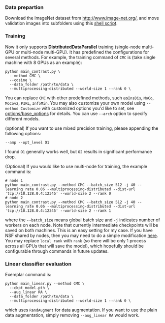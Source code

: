 ### Data prepartion
Download the ImageNet dataset from http://www.image-net.org/, 
and move validation images into subfolders using this 
[shell script](https://raw.githubusercontent.com/soumith/imagenetloader.torch/master/valprep.sh).

### Training
Now it only supports **DistributedDataParallel** training (single-node multi-GPU or 
multi-node multi-GPU). It has predefined the configurations for several methods. 
For example, the training command of `CMC` is (take single machine with 8 GPUs as an example):
```
python main_contrast.py \
  --method CMC \
  --cosine \
  --data_folder /path/to/data \
  --multiprocessing-distributed --world-size 1 --rank 0 \
```
You can replace `CMC` with other predefined methods, such as`InsDis`, `MoCo`, `MoCov2`, `PIRL`, `InfoMin`. You may also customize your own model using `--method Customize` with customized options you'd like to set, see [options/base_options](../options/base_options.py) for details. You can use 
`--arch` option to specify different models.

(optional) If you want to use mixed precision training, please appending the following options:  
```
--amp --opt_level O1
```
I found `O1` generally works well, but `O2` results in significant performance drop.

(Optional) If you would like to use multi-node for training, the example command is:
```
# node 1
python main_contrast.py --method CMC --batch_size 512 -j 40 --learning_rate 0.06 --multiprocessing-distributed --dist-url 'tcp://10.128.0.4:12345' --world-size 2 --rank 0
# node 2
python main_contrast.py --method CMC --batch_size 512 -j 40 --learning_rate 0.06 --multiprocessing-distributed --dist-url 'tcp://10.128.0.4:12345' --world-size 2 --rank 1
```
where the `--batch_size` means global batch size and `-j` indicates number of workers on each node. Note that currently intermediate checkpoints will
be saved on both machines. This is an easy setting for my case. If you have NSF shared by nodes, then you may need to do a simple modification
[here](https://github.com/HobbitLong/PyContrast/blob/master/pycontrast/learning/contrast_trainer.py#L110). You may replace `local_rank` with `rank` (so there will be only 1 process across all GPUs that will save the model), 
which hopefully should be configurable through commands in future updates.

### Linear classifier evaluation
Exemplar command is:
```
python main_linear.py --method CMC \ 
  --ckpt model.pth \
  --aug_linear RA \
  --data_folder /path/to/data \
  --multiprocessing-distributed --world-size 1 --rank 0 \
```
which uses `RandAugment` for data augmentation. If you want to use the plain data augmentation, simply removing
`--aug_linear RA` would work. 
